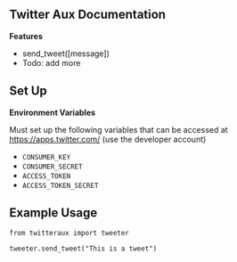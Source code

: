 Twitter Aux Documentation
----------------------

**Features**
- send_tweet([message])
- Todo: add more




Set Up
-----------------------
**Environment Variables**

Must set up the following variables that can be accessed at https://apps.twitter.com/ (use the developer account)

 - `CONSUMER_KEY`
 - `CONSUMER_SECRET` 
 - `ACCESS_TOKEN`
 - `ACCESS_TOKEN_SECRET`


Example Usage
-----------------------

`from twitteraux import tweeter`

`tweeter.send_tweet("This is a tweet")`




